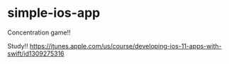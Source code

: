 # simple-ios-app
Concentration game!!

Study!!
https://itunes.apple.com/us/course/developing-ios-11-apps-with-swift/id1309275316
